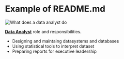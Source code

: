 # Example of README.md

![What does a data analyst do](https://graduate.northeastern.edu/knowledge-hub/what-does-a-data-analyst-do/)

[**Data Analyst**](https://graduate.northeastern.edu/knowledge-hub/what-does-a-data-analyst-do/) role and responsibilities.
* Designing and maintaing datasystems and databases
* Using statistical tools to interpret dataset
* Preparing reports for executive leadership
